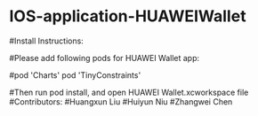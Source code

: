 # IOS-application-HUAWEIWallet
#Install Instructions:

#Please add following pods for HUAWEI Wallet app:

#pod 'Charts' pod 'TinyConstraints'

#Then run pod install, and open HUAWEI Wallet.xcworkspace file
#Contributors:
#Huangxun Liu
#Huiyun Niu
#Zhangwei Chen
